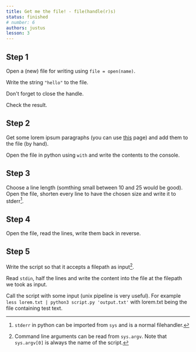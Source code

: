 ```yaml
---
title: Get me the file! - file(handle(r)s)
status: finished
# number: 6
authors: justus
lesson: 3
---
```


## Step 1

Open a (new) file for writing using `file = open(name)`.

Write the string `"hello"` to the file.

Don't forget to close the handle.

Check the result.

## Step 2

Get some lorem ipsum paragraphs (you can use [this](http://www.loremipsum.de) page) and add them to the file (by hand).

Open the file in python using `with` and write the contents to the console.

## Step 3

Choose a line length (somthing small between 10 and 25 would be good).
Open the file, shorten every line to have the chosen size and write it to stderr[^stderr].

[^stderr]:
    `stderr` in python can be imported from `sys` and is a normal filehandler.

## Step 4

Open the file, read the lines, write them back in reverse.

## Step 5

Write the script so that it accepts a filepath as input[^args].

[^args]:
    Command line arguments can be read from `sys.argv`. Note that `sys.argv[0]` is always the name of the script.

Read `stdin`, half the lines and write the content into the file at the filepath we took as input.

Call the script with some input (unix pipeline is very useful). For example `less lorem.txt | python3 script.py 'output.txt'` with lorem.txt being the file containing test text.
